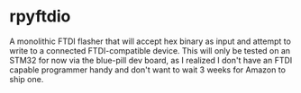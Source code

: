# rpyftdio
A monolithic FTDI flasher that will accept hex binary as input and attempt to write to a connected FTDI-compatible device.  This will only be tested on an STM32 for now via the blue-pill dev board, as I realized I don't have an FTDI capable programmer handy and don't want to wait 3 weeks for Amazon to ship one.

